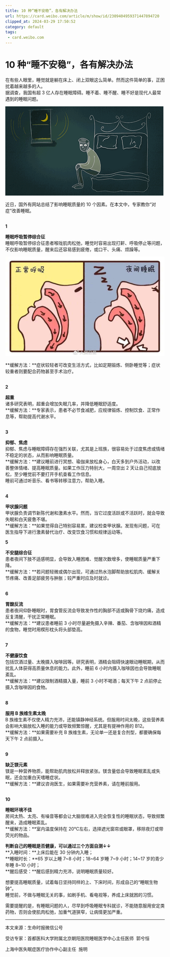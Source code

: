 ```yaml
---
title: 10 种“睡不安稳”，各有解决办法
url: https://card.weibo.com/article/m/show/id/2309404959371447894720
clipped_at: 2024-03-29 17:50:52
category: default
tags: 
 - card.weibo.com
---
```



# 10 种“睡不安稳”，各有解决办法

在有些人眼里，睡觉就是躺在床上、闭上双眼这么简单。然而这件简单的事，正困扰着越来越多的人。  
据调查，我国有超 3 亿人存在睡眠障碍。睡不着、睡不醒、睡不好是现代人最常遇到的睡眠问题。

![](assets/1711705852-644460ab5a2289ac4082b6b717664909.gif)

近日，国外有网站总结了影响睡眠质量的 10 个因素。在本文中，专家教你“对症”改善睡眠。  
 

**1**

**睡眠呼吸暂停综合征**  
睡眠呼吸暂停综合征患者喉咙肌肉松弛，睡觉时容易出现打鼾、呼吸停止等问题，不仅影响睡眠质量，醒来后还容易感到疲倦，或口干、头痛、烦躁等。

![](assets/1711705852-21e487028cac6c98e93914b0c40ffeae.jpg)

**缓解方法：**症状较轻者可改变生活方式，比如定期锻炼、侧卧睡觉等；症状较重者则要配合药物甚至手术治疗。  
 

**2**

**超重**  
诸多研究表明，超重会增加失眠几率，并降低睡眠舒适度。  
**缓解方法：**专家表示，患者不必节食减肥，应规律锻炼、控制饮食、正常作息等，帮助提高代谢水平。  
 

**3**

**抑郁、焦虑**  
抑郁、焦虑与睡眠障碍存在强烈关联，尤其是上班族，很容易处于过度焦虑或情绪不稳定的状态，从而影响睡眠质量。  
**缓解方法：**建议睡前进行冥想、瑜伽来放松身心，白天多到户外活动，以改善整体情绪、提高睡眠质量。如果工作压力特别大，一周空出 2 天让自己彻底放松，至少睡觉前不要打开手机查看工作信息。  
睡前可通过听音乐、看书等转移注意力，帮助入睡。  
 

**4**

**甲状腺问题**  
甲状腺负责调节新陈代谢和激素水平。然而，当它过度活跃或不活跃时，就会导致失眠和白天疲惫不堪。  
**缓解方法：**如果觉得自己特别容易累，建议检查甲状腺。发现有问题，可在医生指导下进行激素替代治疗、改变饮食习惯和规律运动等。

**5**

**不安腿综合征**  
患者夜间下肢不适感明显，会导致入睡困难、觉醒次数增多，使睡眠质量严重下降。  
**缓解方法：**若问题轻微或偶尔出现，可通过热水泡脚帮助放松肌肉、缓解关节疼痛、改善足部疲劳与肿胀；较严重时应及时就诊。  
 

**6**

**胃酸反流**  
患者夜间仰卧睡眠时，胃食管反流会导致发作性的胸部不适或胸骨下烧灼痛，造成反复清醒，干扰正常睡眠。  
**缓解方法：**建议患者睡前 3 小时尽量避免摄入辛辣、番茄、含咖啡因和酒精的食物，睡觉时用楔形枕头将头部垫高。  
 

**7**

**不健康饮食**  
包括饮酒过量、太晚摄入咖啡因等。研究表明，酒精会阻碍快速眼动睡眠期，从而扰乱人体获得高质量休息的能力。此外，睡前 6 小时内摄入咖啡因也会导致睡眠紊乱。  
**缓解方法：**建议限制酒精摄入量，睡前 3 小时不喝酒；每天下午 2 点前停止摄入含咖啡因的食物。  
 

**8**

**服用 B 族维生素太晚**  
B 族维生素不仅使人精力充沛，还能镇静神经系统。但服用时间太晚，这些营养素会影响大脑放松入睡的能力或导致频繁惊醒，尤其是有提神作用的 B12。  
**缓解方法：**如果需要补充 B 族维生素，无论单一还是复合剂型，都要确保每天下午 2 点前摄入。  
 

**9**

**缺乏镁元素**  
镁是一种营养物质，能帮助肌肉放松并释放紧张。镁含量低会导致睡眠紊乱或失眠，还会加重白天嗜睡症状。  
**缓解方法：**建议咨询医生，如果需要补充营养素，请在睡前服用。  
 

**10**

**睡眠环境不佳**  
房间太热、太亮、有噪音等都会让大脑很难进入完全恢复性的睡眠状态，导致频繁醒来，造成睡眠紊乱。  
**缓解方法：**室内温度保持在 20℃左右，选择遮光窗帘或眼罩，移除夜灯或带荧光的物品。

**判断自己的睡眠是否健康，可以通过三个方面自测↓↓**  
**入睡时间：**上床后能在 30 分钟内入睡；  
**睡眠时长：**65 岁以上睡 7~8 小时；18~64 岁睡 7~9 小时；14~17 岁的青少年睡 8~10 小时；  
**醒后感受：**醒后感到精力充沛，说明睡眠质量较好。

想要提高睡眠质量，试着每日坚持同样的上、下床时间，形成自己的“睡眠生物钟”。  
睡觉前，不做与睡眠无关的事，如刷手机、看电视等，养成上床就困的习惯。  
  
需要提醒的是，有睡眠问题的人，尽早到呼吸睡眠专科就诊，不能随意服用安定类药物，否则会使肌肉松弛，加重气道狭窄，让病情更加严重。

- - -

本文来源：生命时报微信公号

受访专家：首都医科大学附属北京朝阳医院睡眠医学中心主任医师  郭兮恒

上海中医失眠症医疗协作中心副主任  施明​​​
